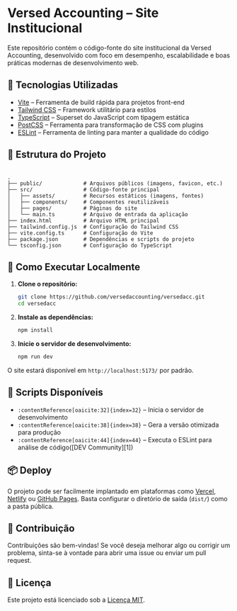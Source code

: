 # Versed Accounting – Site Institucional

Este repositório contém o código-fonte do site institucional da Versed Accounting, desenvolvido com foco em desempenho, escalabilidade e boas práticas modernas de desenvolvimento web.

## 🔧 Tecnologias Utilizadas

- [Vite](https://vitejs.dev/) – Ferramenta de build rápida para projetos front-end
- [Tailwind CSS](https://tailwindcss.com/) – Framework utilitário para estilos
- [TypeScript](https://www.typescriptlang.org/) – Superset do JavaScript com tipagem estática
- [PostCSS](https://postcss.org/) – Ferramenta para transformação de CSS com plugins
- [ESLint](https://eslint.org/) – Ferramenta de linting para manter a qualidade do código

## 📁 Estrutura do Projeto

```

.
├── public/             # Arquivos públicos (imagens, favicon, etc.)
├── src/                # Código-fonte principal
│   ├── assets/         # Recursos estáticos (imagens, fontes)
│   ├── components/     # Componentes reutilizáveis
│   ├── pages/          # Páginas do site
│   └── main.ts         # Arquivo de entrada da aplicação
├── index.html          # Arquivo HTML principal
├── tailwind.config.js  # Configuração do Tailwind CSS
├── vite.config.ts      # Configuração do Vite
├── package.json        # Dependências e scripts do projeto
└── tsconfig.json       # Configuração do TypeScript
```

## 🚀 Como Executar Localmente

1. **Clone o repositório:**

   ```bash
   git clone https://github.com/versedaccounting/versedacc.git
   cd versedacc
   ```

2. **Instale as dependências:**

   ```bash
   npm install
   ```

3. **Inicie o servidor de desenvolvimento:**

   ```bash
   npm run dev
   ```

O site estará disponível em `http://localhost:5173/` por padrão.

## 🧪 Scripts Disponíveis

- `:contentReference[oaicite:32]{index=32}` – Inicia o servidor de desenvolvimento
- `:contentReference[oaicite:38]{index=38}` – Gera a versão otimizada para produção
- `:contentReference[oaicite:44]{index=44}` – Executa o ESLint para análise de código([DEV Community][1])

## 📦 Deploy

O projeto pode ser facilmente implantado em plataformas como [Vercel](https://vercel.com/), [Netlify](https://www.netlify.com/) ou [GitHub Pages](https://pages.github.com/). Basta configurar o diretório de saída (`dist/`) como a pasta pública.

## 🤝 Contribuição

Contribuições são bem-vindas! Se você deseja melhorar algo ou corrigir um problema, sinta-se à vontade para abrir uma issue ou enviar um pull request.

## 📄 Licença

Este projeto está licenciado sob a [Licença MIT](LICENSE).